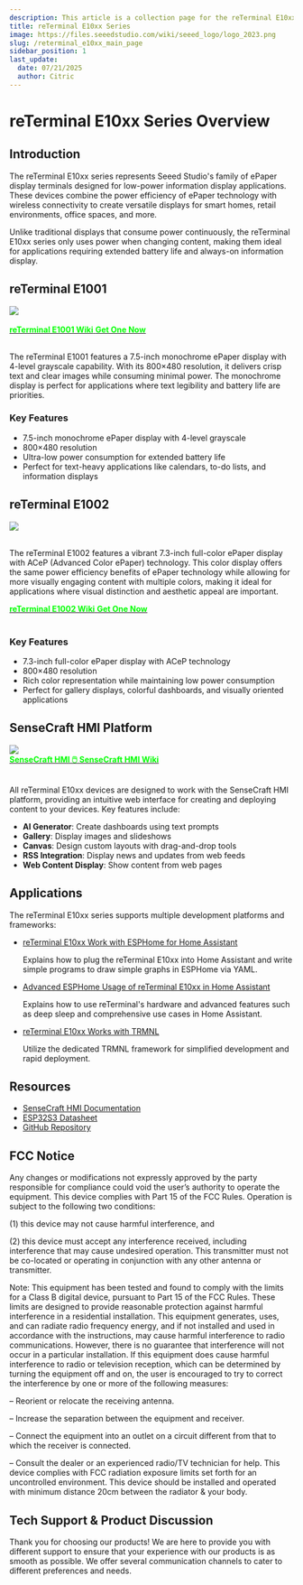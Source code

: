 ```yaml
---
description: This article is a collection page for the reTerminal E10xx series.
title: reTerminal E10xx Series
image: https://files.seeedstudio.com/wiki/seeed_logo/logo_2023.png
slug: /reterminal_e10xx_main_page
sidebar_position: 1
last_update:
  date: 07/21/2025
  author: Citric
---
```


# reTerminal E10xx Series Overview

## Introduction

The reTerminal E10xx series represents Seeed Studio's family of ePaper display terminals designed for low-power information display applications. These devices combine the power efficiency of ePaper technology with wireless connectivity to create versatile displays for smart homes, retail environments, office spaces, and more.

Unlike traditional displays that consume power continuously, the reTerminal E10xx series only uses power when changing content, making them ideal for applications requiring extended battery life and always-on information display.


## reTerminal E1001

<div style={{textAlign:'center'}}><img src="https://files.seeedstudio.com/wiki/reterminal_e10xx/img/24.png" style={{width:500, height:'auto'}}/></div><br />

<div class="get_one_now_container" style={{textAlign: 'center'}}>
  <a class="get_one_now_item" href="https://wiki.seeedstudio.com/getting_started_with_reterminal_e1001" target="_blank" rel="noopener noreferrer">
    <strong><span><font color={'FFFFFF'} size={"4"}>reTerminal E1001 Wiki</font></span></strong>
  </a>
  <a class="get_one_now_item" href="/reterminal_e10xx_main_page" target="_blank" rel="noopener noreferrer">
    <strong><span><font color={'FFFFFF'} size={"4"}>Get One Now</font></span></strong>
  </a>
</div><br />

The reTerminal E1001 features a 7.5-inch monochrome ePaper display with 4-level grayscale capability. With its 800×480 resolution, it delivers crisp text and clear images while consuming minimal power. The monochrome display is perfect for applications where text legibility and battery life are priorities.

### Key Features

- 7.5-inch monochrome ePaper display with 4-level grayscale
- 800×480 resolution
- Ultra-low power consumption for extended battery life
- Perfect for text-heavy applications like calendars, to-do lists, and information displays

## reTerminal E1002

<div style={{textAlign:'center'}}><img src="https://files.seeedstudio.com/wiki/reterminal_e10xx/img/25.png" style={{width:500, height:'auto'}}/></div><br />

The reTerminal E1002 features a vibrant 7.3-inch full-color ePaper display with ACeP (Advanced Color ePaper) technology. This color display offers the same power efficiency benefits of ePaper technology while allowing for more visually engaging content with multiple colors, making it ideal for applications where visual distinction and aesthetic appeal are important.

<div class="get_one_now_container" style={{textAlign: 'center'}}>
  <a class="get_one_now_item" href="https://wiki.seeedstudio.com/getting_started_with_reterminal_e1002" target="_blank" rel="noopener noreferrer">
    <strong><span><font color={'FFFFFF'} size={"4"}>reTerminal E1002 Wiki</font></span></strong>
  </a>
  <a class="get_one_now_item" href="/reterminal_e10xx_main_page" target="_blank" rel="noopener noreferrer">
    <strong><span><font color={'FFFFFF'} size={"4"}>Get One Now</font></span></strong>
  </a>
</div><br />

### Key Features

- 7.3-inch full-color ePaper display with ACeP technology
- 800×480 resolution
- Rich color representation while maintaining low power consumption
- Perfect for gallery displays, colorful dashboards, and visually oriented applications

## SenseCraft HMI Platform

<div style={{textAlign:'center'}}><img src="https://files.seeedstudio.com/wiki/reterminal_e10xx/img/23.png" style={{width:1000, height:'auto'}}/></div>

<div class="get_one_now_container" style={{textAlign: 'center'}}>
    <a class="get_one_now_item" href="https://sensecraft.seeed.cc/hmi" target="_blank" rel="noopener noreferrer">
            <strong><span><font color={'FFFFFF'} size={"4"}> SenseCraft HMI 🖱️</font></span></strong>
    </a>
    <a class="get_one_now_item" href="https://wiki.seeedstudio.com/sensecraft_hmi_overview" target="_blank" rel="noopener noreferrer">
            <strong><span><font color={'FFFFFF'} size={"4"}> SenseCraft HMI Wiki</font></span></strong>
  </a>
</div><br />

All reTerminal E10xx devices are designed to work with the SenseCraft HMI platform, providing an intuitive web interface for creating and deploying content to your devices. Key features include:

- **AI Generator**: Create dashboards using text prompts
- **Gallery**: Display images and slideshows
- **Canvas**: Design custom layouts with drag-and-drop tools
- **RSS Integration**: Display news and updates from web feeds
- **Web Content Display**: Show content from web pages

## Applications

The reTerminal E10xx series supports multiple development platforms and frameworks:

- [reTerminal E10xx Work with ESPHome for Home Assistant](https://wiki.seeedstudio.com/reterminal_e10xx_with_esphome)

  Explains how to plug the reTerminal E10xx into Home Assistant and write simple programs to draw simple graphs in ESPHome via YAML.

- [Advanced ESPHome Usage of reTerminal E10xx in Home Assistant](https://wiki.seeedstudio.com/reterminal_e10xx_with_esphome_advanced)

  Explains how to use reTerminal's hardware and advanced features such as deep sleep and comprehensive use cases in Home Assistant.

- [reTerminal E10xx Works with TRMNL](https://wiki.seeedstudio.com/reterminal_e10xx_trmnl)

  Utilize the dedicated TRMNL framework for simplified development and rapid deployment.

<!-- - [GxEPD2 Library Support](https://wiki.seeedstudio.com/reTerminal_GxEPD2)
Leverage the powerful GxEPD2 library for advanced ePaper display control and rendering.

- [LVGL + SquareLine Studio](https://wiki.seeedstudio.com/reTerminal_LVGL_SquareLine)
Create rich graphical interfaces using LVGL and the visual SquareLine Studio designer. -->

## Resources

- [SenseCraft HMI Documentation](/reterminal_e10xx_main_page)
- [ESP32S3 Datasheet](/reterminal_e10xx_main_page)
- [GitHub Repository](/reterminal_e10xx_main_page)

## FCC Notice

Any changes or modifications not expressly approved by the party responsible for compliance could void the user’s authority to operate the equipment. This device complies with Part 15 of the FCC Rules. Operation is subject to the following two conditions:

(1) this device may not cause harmful interference, and

(2) this device must accept any interference received, including interference that may cause undesired operation. This transmitter must not be co-located or operating in conjunction with any other antenna or transmitter. 

Note: This equipment has been tested and found to comply with the limits for a Class B digital device, pursuant to Part 15 of the FCC Rules. These limits are designed to provide reasonable protection against harmful interference in a residential installation. This equipment generates, uses, and can radiate radio frequency energy, and if not installed and used in accordance with the instructions, may cause harmful interference to radio communications. However, there is no guarantee that interference will not occur in a particular installation. If this equipment does cause harmful interference to radio or television reception, which can be determined by turning the equipment off and on, the user is encouraged to try to correct the interference by one or more of the following measures: 

– Reorient or relocate the receiving antenna.

– Increase the separation between the equipment and receiver. 

– Connect the equipment into an outlet on a circuit different from that to which the receiver is connected. 

– Consult the dealer or an experienced radio/TV technician for help. This device complies with FCC radiation exposure limits set forth for an uncontrolled environment. This device should be installed and operated with minimum distance 20cm between the radiator & your body.

## Tech Support & Product Discussion

Thank you for choosing our products! We are here to provide you with different support to ensure that your experience with our products is as smooth as possible. We offer several communication channels to cater to different preferences and needs.

<div class="table-center">
  <div class="button_tech_support_container">
  <a href="https://forum.seeedstudio.com/" class="button_forum"></a> 
  <a href="https://www.seeedstudio.com/contacts" class="button_email"></a>
  </div>

  <div class="button_tech_support_container">
  <a href="https://discord.gg/eWkprNDMU7" class="button_discord"></a> 
  <a href="https://github.com/Seeed-Studio/wiki-documents/discussions/69" class="button_discussion"></a>
  </div>
</div>



